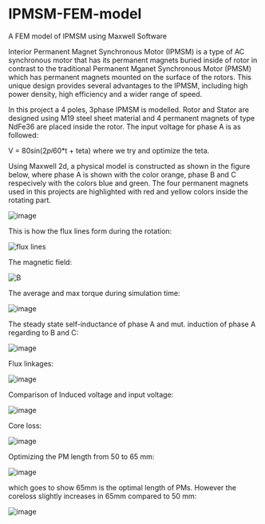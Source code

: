 # IPMSM-FEM-model
A FEM model of IPMSM using Maxwell Software

Interior Permanent Magnet Synchronous Motor (IPMSM) is a type of AC synchronous motor that has its permanent magnets buried inside of rotor in contrast to the traditional Permanent Mganet Synchronous Motor (PMSM) which has permanent magnets mounted on the surface of the rotors. This unique design provides several advantages to the IPMSM, including high power density, high efficiency and a wider range of speed.

In this project a 4 poles, 3phase IPMSM is modelled. Rotor and Stator are designed using M19 steel sheet material and 4 permanent magnets of type NdFe36 are placed inside the rotor. The input voltage for phase A is as followed:

V = 80sin(2*pi*60*t + teta) where we try and optimize the teta.

Using Maxwell 2d, a physical model is constructed as shown in the figure below, where phase A is shown with the color orange, phase B and C respecively with the colors blue and green. The four permanent magnets used in this projects are highlighted with red and yellow colors inside the rotating part.


![image](https://github.com/Ahsnazari/IPMSM-FEM-model/assets/118515566/37e99579-5b23-47c1-8e19-dfdbb13b01dd)

This is how the flux lines form during the rotation:

![flux lines](https://github.com/Ahsnazari/IPMSM-FEM-model/assets/118515566/081bb9a8-567a-4394-8ce4-91dab08e7ca3)

The magnetic field:

![B](https://github.com/Ahsnazari/IPMSM-FEM-model/assets/118515566/4687a4b8-28c0-472c-bc26-fe3e09b90aa3)

The average and max torque during simulation time: 

![image](https://github.com/Ahsnazari/IPMSM-FEM-model/assets/118515566/c0c5d419-2f50-4f4f-92e3-2fdb71a50497)

The steady state self-inductance of phase A and mut. induction of phase A regarding to B and C:

![image](https://github.com/Ahsnazari/IPMSM-FEM-model/assets/118515566/a33e66ab-4454-4dd0-a5b3-492689e03b28)

Flux linkages:

![image](https://github.com/Ahsnazari/IPMSM-FEM-model/assets/118515566/eae9d024-c2ba-42c9-8dfe-55298cf6ddf1)

Comparison of Induced voltage and input voltage:

![image](https://github.com/Ahsnazari/IPMSM-FEM-model/assets/118515566/feea8bb7-10ce-4fe2-9cfd-586401d9aed3)

Core loss:

![image](https://github.com/Ahsnazari/IPMSM-FEM-model/assets/118515566/62dad484-b723-4da8-9ab2-391f4325a98b)

Optimizing the PM length from 50 to 65 mm:

![image](https://github.com/Ahsnazari/IPMSM-FEM-model/assets/118515566/a1f46d3f-0c3f-4bd8-b979-a223abd0589e)

which goes to show 65mm is the optimal length of PMs. However the coreloss slightly increases in 65mm compared to 50 mm:

![image](https://github.com/Ahsnazari/IPMSM-FEM-model/assets/118515566/d02ecbf6-c4b3-4b7b-859b-f96742c8b120)








